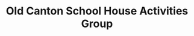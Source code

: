 ---
layout: repo
title: "Old Canton School House Activities Group"
id: 2554
permalink: repos/2554/
---
